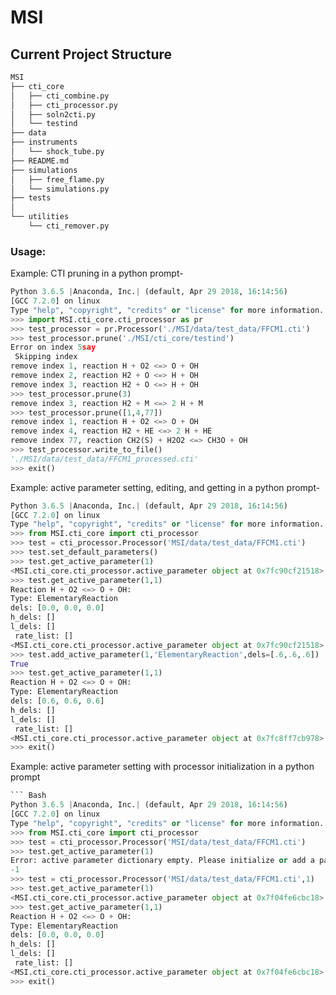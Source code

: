 # MSI
## Current Project Structure
``` Bash
MSI
├── cti_core
│   ├── cti_combine.py
│   ├── cti_processor.py
│   ├── soln2cti.py
│   └── testind
├── data
├── instruments
│   └── shock_tube.py
├── README.md
├── simulations
│   ├── free_flame.py
│   └── simulations.py
├── tests
│   
└── utilities
    └── cti_remover.py
```

### Usage:

Example: CTI pruning in a python prompt-
``` Python
Python 3.6.5 |Anaconda, Inc.| (default, Apr 29 2018, 16:14:56) 
[GCC 7.2.0] on linux
Type "help", "copyright", "credits" or "license" for more information.
>>> import MSI.cti_core.cti_processor as pr
>>> test_processor = pr.Processor('./MSI/data/test_data/FFCM1.cti')
>>> test_processor.prune('./MSI/cti_core/testind')
Error on index 5say
 Skipping index
remove index 1, reaction H + O2 <=> O + OH
remove index 2, reaction H2 + O <=> H + OH
remove index 3, reaction H2 + O <=> H + OH
>>> test_processor.prune(3)
remove index 3, reaction H2 + M <=> 2 H + M
>>> test_processor.prune([1,4,77])
remove index 1, reaction H + O2 <=> O + OH
remove index 4, reaction H2 + HE <=> 2 H + HE
remove index 77, reaction CH2(S) + H2O2 <=> CH3O + OH
>>> test_processor.write_to_file()
'./MSI/data/test_data/FFCM1_processed.cti'
>>> exit()
```

Example: active parameter setting, editing, and getting in a python prompt-
``` Python
Python 3.6.5 |Anaconda, Inc.| (default, Apr 29 2018, 16:14:56) 
[GCC 7.2.0] on linux
Type "help", "copyright", "credits" or "license" for more information.
>>> from MSI.cti_core import cti_processor
>>> test = cti_processor.Processor('MSI/data/test_data/FFCM1.cti')
>>> test.set_default_parameters()
>>> test.get_active_parameter(1)
<MSI.cti_core.cti_processor.active_parameter object at 0x7fc90cf21518>
>>> test.get_active_parameter(1,1)
Reaction H + O2 <=> O + OH:
Type: ElementaryReaction
dels: [0.0, 0.0, 0.0]
h_dels: []
l_dels: []
 rate_list: []
<MSI.cti_core.cti_processor.active_parameter object at 0x7fc90cf21518>
>>> test.add_active_parameter(1,'ElementaryReaction',dels=[.6,.6,.6])
True
>>> test.get_active_parameter(1,1)
Reaction H + O2 <=> O + OH:
Type: ElementaryReaction
dels: [0.6, 0.6, 0.6]
h_dels: []
l_dels: []
 rate_list: []
<MSI.cti_core.cti_processor.active_parameter object at 0x7fc8ff7cb978>
>>> exit()
```
Example: active parameter setting with processor initialization in a python prompt
``` Python
``` Bash
Python 3.6.5 |Anaconda, Inc.| (default, Apr 29 2018, 16:14:56) 
[GCC 7.2.0] on linux
Type "help", "copyright", "credits" or "license" for more information.
>>> from MSI.cti_core import cti_processor
>>> test = cti_processor.Processor('MSI/data/test_data/FFCM1.cti')
>>> test.get_active_parameter(1)
Error: active parameter dictionary empty. Please initialize or add a parameter to the dictionary
-1
>>> test = cti_processor.Processor('MSI/data/test_data/FFCM1.cti',1)
>>> test.get_active_parameter(1)
<MSI.cti_core.cti_processor.active_parameter object at 0x7f04fe6cbc18>
>>> test.get_active_parameter(1,1)
Reaction H + O2 <=> O + OH:
Type: ElementaryReaction
dels: [0.0, 0.0, 0.0]
h_dels: []
l_dels: []
 rate_list: []
<MSI.cti_core.cti_processor.active_parameter object at 0x7f04fe6cbc18>
>>> exit()
```

